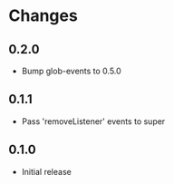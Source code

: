 # Changes

## 0.2.0

- Bump glob-events to 0.5.0

## 0.1.1

- Pass 'removeListener' events to super

## 0.1.0

- Initial release

